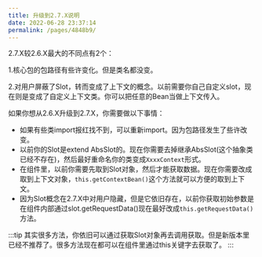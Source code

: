 ```yaml
---
title: 升级到2.7.X说明
date: 2022-06-28 23:37:14
permalink: /pages/4848b9/
---
```


2.7.X较2.6.X最大的不同点有2个：

1.核心包的包路径有些许变化。但是类名都没变。

2.对用户屏蔽了Slot，转而变成了上下文的概念。以前需要你自己自定义slot，现在则是变成了自定义上下文类。你可以把任意的Bean当做上下文传入。

如果你想从2.6.X升级到2.7.X，你需要做以下事情：

* 如果有些类import报红找不到，可以重新import。因为包路径发生了些许改变。
* 以前你的Slot是extend AbsSlot的。现在你需要去掉继承AbsSlot(这个抽象类已经不存在)，然后最好重命名你的类变成`XxxxContext`形式。
* 在组件里，以前你需要先取到Slot对象，然后才能获取数据。现在你需要改成取到上下文对象，`this.getContextBean()`这个方法就可以方便的取到上下文。
* 因为Slot概念在2.7.X中对用户隐藏，但是它依旧存在，以前你获取初始参数是在组件内部通过slot.getRequestData()现在最好改成`this.getRequestData()`方法。

:::tip
其实很多方法，你依旧可以通过获取Slot对象再去调用获取。但是新版本里已经不推荐了。很多方法现在都可以在组件里通过this关键字去获取了。
:::